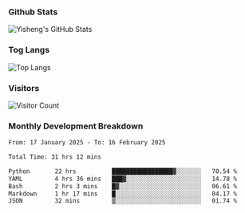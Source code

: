 ### Github Stats
![Yisheng's GitHub Stats](https://github-readme-stats-9qabuvhk1-gongyisheng.vercel.app/api?username=gongyisheng&count_private=true&show_icons=true)
### Tog Langs
![Top Langs](https://github-readme-stats-9qabuvhk1-gongyisheng.vercel.app/api/top-langs/?username=gongyisheng&layout=compact)
### Visitors
![Visitor Count](https://profile-counter.glitch.me/gongyisheng/count.svg)
### Monthly Development Breakdown
<!--START_SECTION:waka-->

```txt
From: 17 January 2025 - To: 16 February 2025

Total Time: 31 hrs 12 mins

Python       22 hrs          █████████████████▓░░░░░░░   70.54 %
YAML         4 hrs 36 mins   ███▓░░░░░░░░░░░░░░░░░░░░░   14.78 %
Bash         2 hrs 3 mins    █▓░░░░░░░░░░░░░░░░░░░░░░░   06.61 %
Markdown     1 hr 17 mins    █░░░░░░░░░░░░░░░░░░░░░░░░   04.17 %
JSON         32 mins         ▒░░░░░░░░░░░░░░░░░░░░░░░░   01.74 %
```

<!--END_SECTION:waka-->
